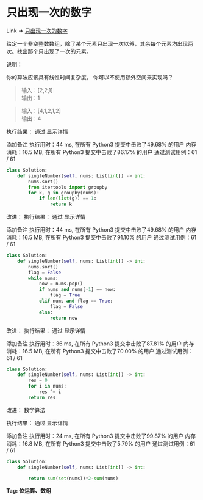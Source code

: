 # 只出现一次的数字

Link => [只出现一次的数字](https://leetcode-cn.com/problems/daily-temperatures/)

给定一个非空整数数组，除了某个元素只出现一次以外，其余每个元素均出现两次。找出那个只出现了一次的元素。

说明：

你的算法应该具有线性时间复杂度。 你可以不使用额外空间来实现吗？


>输入：[2,2,1]<br />
>输出：1<br />

>输入：[4,1,2,1,2]<br />
>输出：4<br />

执行结果：
通过
显示详情

添加备注
执行用时：44 ms, 在所有 Python3 提交中击败了49.68% 的用户
内存消耗：16.5 MB, 在所有 Python3 提交中击败了86.17% 的用户
通过测试用例：61 / 61

```python
class Solution:
    def singleNumber(self, nums: List[int]) -> int:
        nums.sort()
        from itertools import groupby 
        for k, g in groupby(nums):
            if len(list(g)) == 1:
                return k 
```
改进：
执行结果：
通过
显示详情

添加备注
执行用时：44 ms, 在所有 Python3 提交中击败了49.68% 的用户
内存消耗：16.5 MB, 在所有 Python3 提交中击败了91.10% 的用户
通过测试用例：61 / 61
```python
class Solution:
    def singleNumber(self, nums: List[int]) -> int:
        nums.sort()
        flag = False
        while nums:
            now = nums.pop()
            if nums and nums[-1] == now:
                flag = True
            elif nums and flag == True:
                flag = False
            else:
                return now

```
改进：
执行结果：
通过
显示详情

添加备注
执行用时：36 ms, 在所有 Python3 提交中击败了87.81% 的用户
内存消耗：16.5 MB, 在所有 Python3 提交中击败了70.00% 的用户
通过测试用例：61 / 61
```python
class Solution:
    def singleNumber(self, nums: List[int]) -> int:
        res = 0
        for i in nums:
            res ^= i
        return res
```
改进：
数学算法

执行结果：
通过
显示详情

添加备注
执行用时：24 ms, 在所有 Python3 提交中击败了99.87% 的用户
内存消耗：16.8 MB, 在所有 Python3 提交中击败了5.79% 的用户
通过测试用例：61 / 61

```python
class Solution:
    def singleNumber(self, nums: List[int]) -> int:

        return sum(set(nums))*2-sum(nums)
```
**Tag: 位运算、数组**
